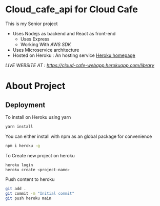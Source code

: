 # Cloud_cafe_api for Cloud Cafe #
This is my Senior project 
- Uses Nodejs as backend and React as front-end 
  - Uses Express 
  - Working With *AWS SDK*
- Uses Microservice architecture 
- Hosted on Heroku : An hosting service [Heroku homepage](https://dashboard.heroku.com/)

*LIVE WEBSITE AT : https://cloud-cafe-webapp.herokuapp.com/library*

# About Project
## Deployment 
To install on Heroku using yarn
```bash
yarn install
```
You can either install with npm as an global package for convenience 
```bash
npm i heroku -g
```
To Create new project on heroku
```bash
heroku login
heroku create <project-name>
```
Push content to heroku
```bash
git add .
git commit -m "Initial commit"
git push heroku main
```
